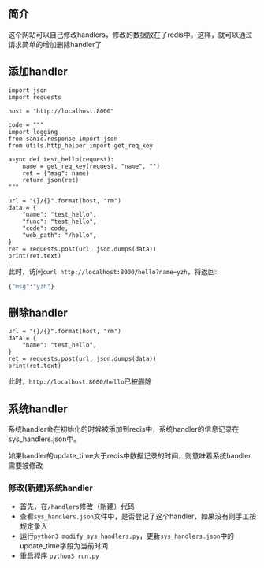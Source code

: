 ## 简介
这个网站可以自己修改handlers，修改的数据放在了redis中。这样，就可以通过请求简单的增加删除handler了

## 添加handler

```
import json
import requests

host = "http://localhost:8000"

code = """
import logging
from sanic.response import json
from utils.http_helper import get_req_key

async def test_hello(request):
    name = get_req_key(request, "name", "")
    ret = {"msg": name}
    return json(ret)
"""

url = "{}/{}".format(host, "rm")
data = {
    "name": "test_hello",
    "func": "test_hello",
    "code": code,
    "web_path": "/hello",
}
ret = requests.post(url, json.dumps(data))
print(ret.text)
```
此时，访问`curl http://localhost:8000/hello?name=yzh`，将返回:
```bash
{"msg":"yzh"}
```

## 删除handler

```
url = "{}/{}".format(host, "rm")
data = {
    "name": "test_hello",
}
ret = requests.post(url, json.dumps(data))
print(ret.text)
```
此时，`http://localhost:8000/hello`已被删除

## 系统handler
系统handler会在初始化的时候被添加到redis中，系统handler的信息记录在sys_handlers.json中。

如果handler的update_time大于redis中数据记录的时间，则意味着系统handler需要被修改

### 修改(新建)系统handler

- 首先，在`/handlers`修改（新建）代码
- 查看`sys_handlers.json`文件中，是否登记了这个handler，如果没有则手工按规定录入
- 运行`python3 modify_sys_handlers.py`，更新`sys_handlers.json`中的update_time字段为当前时间
- 重启程序 `python3 run.py`